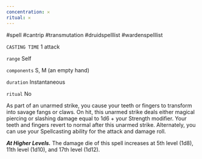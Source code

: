 ```yaml
---
concentration: 𐄂
ritual: 𐄂
---
```

#spell #cantrip #transmutation #druidspelllist #wardenspelllist

`CASTING TIME`
1 attack

`range`
Self

`components`
S, M (an empty hand)

`duration`
Instantaneous

`ritual`
No

As part of an unarmed strike, you cause your teeth or fingers to transform into savage fangs or claws. On hit, this unarmed strike deals either magical piercing or slashing damage equal to 1d6 + your Strength modifier. Your teeth and fingers revert to normal after this unarmed strike. Alternately, you can use your Spellcasting ability for the attack and damage roll.

_**At Higher Levels.**_ The damage die of this spell increases at 5th level (1d8), 11th level (1d10), and 17th level (1d12).